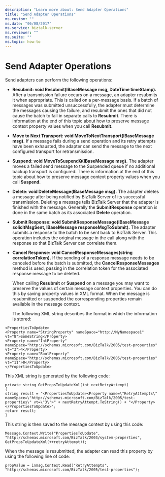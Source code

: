```yaml
---
description: "Learn more about: Send Adapter Operations"
title: "Send Adapter Operations"
ms.custom: ""
ms.date: "06/08/2017"
ms.service: biztalk-server
ms.reviewer: ""
ms.suite: ""
ms.topic: how-to
---
```

# Send Adapter Operations
Send adapters can perform the following operations:  
  
- **Resubmit: void Resubmit(IBaseMessage msg, DateTime timeStamp).** After a transmission failure occurs on a message, an adapter resubmits it when appropriate. This is called on a per-message basis. If a batch of messages was submitted unsuccessfully, the adapter must determine the messages causing the failure, and resubmit the ones that did not cause the batch to fail in separate calls to **Resubmit**. There is information at the end of this topic about how to preserve message context property values when you call **Resubmit**.  
  
- **Move to Next Transport: void MoveToNextTransport(IBaseMessage msg).** If a message fails during a send operation and its retry attempts have been exhausted, the adapter can send the message to the next configured transport for retransmission.  
  
- **Suspend: void MoveToSuspendQ(IBaseMessage msg).** The adapter moves a failed send message to the Suspended queue if no additional backup transport is configured. There is information at the end of this topic about how to preserve message context property values when you call **Suspend**.  
  
- **Delete: void DeleteMessage(IBaseMessage msg).** The adapter deletes a message after being notified by BizTalk Server of its successful transmission. Deleting a message tells BizTalk Server that the adapter is finished with the message. Generally the **SubmitResponse** operation is done in the same batch as its associated **Delete** operation.  
  
- **Submit Response: void SubmitResponseMessage(IBaseMessage solicitMsgSent, IBaseMessage responseMsgToSubmit).** The adapter submits a response to the batch to be sent back to BizTalk Server. This operation includes the original message in the call along with the response so that BizTalk Server can correlate them.  
  
- **Cancel Response: void CancelResponseMessages(string correlationToken).** If the sending of a response message needs to be canceled before the batch is submitted, the **CancelResponseMessages** method is used, passing in the correlation token for the associated response message to be deleted.  
  
  When calling **Resubmit** or **Suspend** on a message you may want to preserve the values of certain message context properties. You can do this by saving property values in XML format. When the message is resubmitted or suspended the corresponding properties remain available in the message context.  
  
  The following XML string describes the format in which the information is stored:  
  
```  
<PropertiesToUpdate>  
<Property name="StringProperty" nameSpace="http://MyNamespace1" vt="8">SomeString</Property>  
<Property name="IntProperty" nameSpace="http://schemas.microsoft.com/BizTalk/2005/test-properties" vt="3">4</Property>  
<Property name="BoolProperty" nameSpace="http://schemas.microsoft.com/BizTalk/2005/test-properties" vt="11">0</Property>  
</PropertiesToUpdate>  
```  
  
 This XML string is generated by the following code:  
  
```  
private string GetPropsToUpdateXml(int nextRetryAttempt)  
{  
string result = "<PropertiesToUpdate><Property name=\"RetryAttempts\" nameSpace=\"http://schemas.microsoft.com/BizTalk/2005/test-properties\" vt=\"3\">" + nextRetryAttempt.ToString() + "</Property></PropertiesToUpdate>";  
return result;  
}  
```  
  
 This string is then saved to the message context by using this code:  
  
```  
Message.Context.Write("PropertiesToUpdate", "http://schemas.microsoft.com/BizTalk/2003/system-properties", GetPropsToUpdateXml(++retryAttempt));  
```  
  
 When the message is resubmitted, the adapter can read this property by using the following line of code:  
  
```  
propValue = inmsg.Context.Read("RetryAttempts", "http://schemas.microsoft.com/BizTalk/2005/test-properties");  
```
